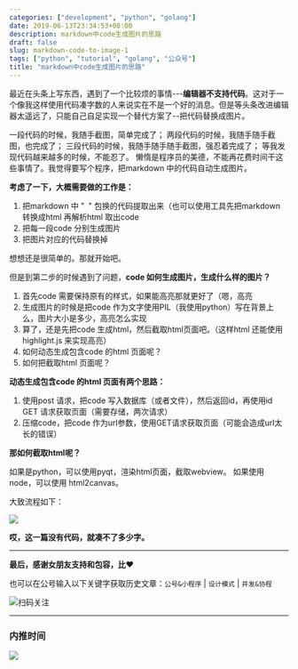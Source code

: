 ```yaml
---
categories: ["development", "python", "golang"]
date: 2019-06-13T23:34:53+08:00
description: markdown中code生成图片的思路
draft: false
slug: markdown-code-to-image-1
tags: ["python", "tutorial", "golang", "公众号"]
title: "markdown中code生成图片的思路"
---
```


最近在头条上写东西，遇到了一个比较烦的事情---**编辑器不支持代码**。这对于一个像我这样使用代码凑字数的人来说实在不是一个好的消息。但是等头条改进编辑器太遥远了，只能自己自足实现一个替代方案了--把代码替换成图片。

一段代码的时候，我随手截图，简单完成了；
两段代码的时候，我随手随手截图，也完成了；
三段代码的时候，我随手随手随手截图，强忍着完成了；
等我发现代码越来越多的时候，不能忍了。
懒惰是程序员的美德，不能再花费时间干这些事情了。我觉得要写个程序，把markdown 中的代码自动生成图片。

**考虑了一下，大概需要做的工作是：**

1. 把markdown 中 "``` ```" 包换的代码提取出来（也可以使用工具先把markdown 转换成html 再解析html 取出code
2. 把每一段code 分别生成图片
3. 把图片对应的代码替换掉


想想还是很简单的。那就开始吧。

但是到第二步的时候遇到了问题，**code 如何生成图片，生成什么样的图片？**

1. 首先code 需要保持原有的样式，如果能高亮那就更好了（嗯，高亮
2. 生成图片的时候是把code 作为文字使用PIL（我使用python）写在背景上么，图片大小是多少，高亮怎么实现
3. 算了，还是先把code 生成html，然后截取html页面吧。（这样html 还能使用 highlight.js 来实现高亮）
4. 如何动态生成包含code 的html 页面呢？
5. 如何把截取html 页面呢？


**动态生成包含code 的html 页面有两个思路：**

1. 使用post 请求，把code 写入数据库（或者文件），然后返回id，再使用id GET 请求获取页面（需要存储，两次请求）
2. 压缩code，把code 作为url参数，使用GET请求获取页面（可能会造成url太长的错误）


**那如何截取html呢？**

如果是python，可以使用pyqt，渲染html页面，截取webview。
如果使用node，可以使用 html2canvas。

大致流程如下：

![](http://media.gusibi.mobi/AeaSby9Zk5mB9lMW2hiZDbSzaQa9VlpRaHomeb_mVndzFIn6oMEKbIKJqk3P59_U)


**哎，这一篇没有代码，就凑不了多少字。**


------


**最后，感谢女朋友支持和包容，比❤️**

也可以在公号输入以下关键字获取历史文章：`公号&小程序` | `设计模式` | `并发&协程`

![扫码关注](http://media.gusibi.mobi/zHqNew3j1brVxSoTkjOerslhnB_ZpchcOXf60lFUxiZ5YtnCHs5HrJNOP14go6Ea)

---------------

### 内推时间

![](http://media.gusibi.mobi/5FzreeM6IYt55JSQMAV63INPIvuPik75FlJAbP1e7Zdlg1WPe6BrHI-q0jkXskGf)